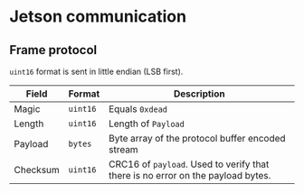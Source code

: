 # Jetson communication

## Frame protocol

`uint16` format is sent in little endian (LSB first).

| Field    | Format   | Description         |
| -------- | -------- | ------------------- |
| Magic    | `uint16` | Equals `0xdead`     | 
| Length   | `uint16` | Length of `Payload` |
| Payload  | `bytes`  | Byte array of the protocol buffer encoded stream |
| Checksum | `uint16` | CRC16 of `payload`. Used to verify that there is no error on the payload bytes.  |

